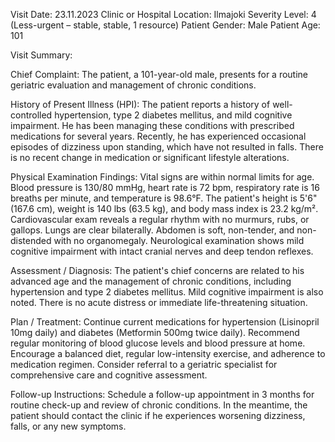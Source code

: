 Visit Date: 23.11.2023
Clinic or Hospital Location: Ilmajoki
Severity Level: 4 (Less-urgent – stable, stable, 1 resource)
Patient Gender: Male
Patient Age: 101

Visit Summary:

Chief Complaint: The patient, a 101-year-old male, presents for a routine geriatric evaluation and management of chronic conditions.

History of Present Illness (HPI): The patient reports a history of well-controlled hypertension, type 2 diabetes mellitus, and mild cognitive impairment. He has been managing these conditions with prescribed medications for several years. Recently, he has experienced occasional episodes of dizziness upon standing, which have not resulted in falls. There is no recent change in medication or significant lifestyle alterations.

Physical Examination Findings: Vital signs are within normal limits for age. Blood pressure is 130/80 mmHg, heart rate is 72 bpm, respiratory rate is 16 breaths per minute, and temperature is 98.6°F. The patient's height is 5'6" (167.6 cm), weight is 140 lbs (63.5 kg), and body mass index is 23.2 kg/m². Cardiovascular exam reveals a regular rhythm with no murmurs, rubs, or gallops. Lungs are clear bilaterally. Abdomen is soft, non-tender, and non-distended with no organomegaly. Neurological examination shows mild cognitive impairment with intact cranial nerves and deep tendon reflexes.

Assessment / Diagnosis: The patient's chief concerns are related to his advanced age and the management of chronic conditions, including hypertension and type 2 diabetes mellitus. Mild cognitive impairment is also noted. There is no acute distress or immediate life-threatening situation.

Plan / Treatment: Continue current medications for hypertension (Lisinopril 10mg daily) and diabetes (Metformin 500mg twice daily). Recommend regular monitoring of blood glucose levels and blood pressure at home. Encourage a balanced diet, regular low-intensity exercise, and adherence to medication regimen. Consider referral to a geriatric specialist for comprehensive care and cognitive assessment.

Follow-up Instructions: Schedule a follow-up appointment in 3 months for routine check-up and review of chronic conditions. In the meantime, the patient should contact the clinic if he experiences worsening dizziness, falls, or any new symptoms.